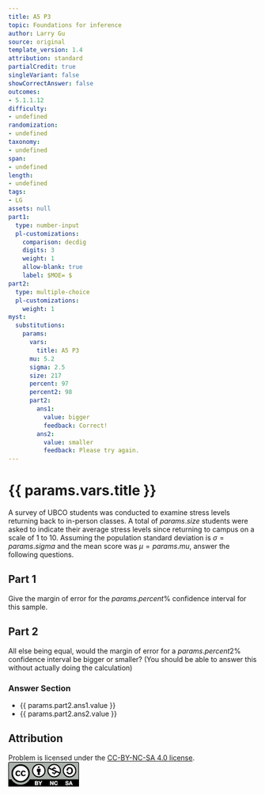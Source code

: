 ```yaml
---
title: A5 P3
topic: Foundations for inference
author: Larry Gu
source: original
template_version: 1.4
attribution: standard
partialCredit: true
singleVariant: false
showCorrectAnswer: false
outcomes:
- 5.1.1.12
difficulty:
- undefined
randomization:
- undefined
taxonomy:
- undefined
span:
- undefined
length:
- undefined
tags:
- LG
assets: null
part1:
  type: number-input
  pl-customizations:
    comparison: decdig
    digits: 3
    weight: 1
    allow-blank: true
    label: $MOE= $
part2:
  type: multiple-choice
  pl-customizations:
    weight: 1
myst:
  substitutions:
    params:
      vars:
        title: A5 P3
      mu: 5.2
      sigma: 2.5
      size: 217
      percent: 97
      percent2: 98
      part2:
        ans1:
          value: bigger
          feedback: Correct!
        ans2:
          value: smaller
          feedback: Please try again.
---
```

# {{ params.vars.title }}
A survey of UBCO students was conducted to examine stress levels returning back to in-person classes. A total of ${{ params.size}}$ students were asked to indicate their average stress levels since returning to campus on a scale of $1$ to $10$. Assuming the population standard deviation is $\sigma = {{ params.sigma}}$ and the mean score was $\mu = {{ params.mu}}$, answer the following questions.

## Part 1

Give the margin of error for the ${{ params.percent}}$%  confidence interval for this sample.

## Part 2

All else being equal, would the margin of error for a ${{ params.percent2}}$% confidence interval be bigger or smaller? (You should be able to answer this without actually doing the calculation)

### Answer Section

- {{ params.part2.ans1.value }}
- {{ params.part2.ans2.value }}

## Attribution

Problem is licensed under the [CC-BY-NC-SA 4.0 license](https://creativecommons.org/licenses/by-nc-sa/4.0/).<br> ![The Creative Commons 4.0 license requiring attribution-BY, non-commercial-NC, and share-alike-SA license.](https://raw.githubusercontent.com/firasm/bits/master/by-nc-sa.png)